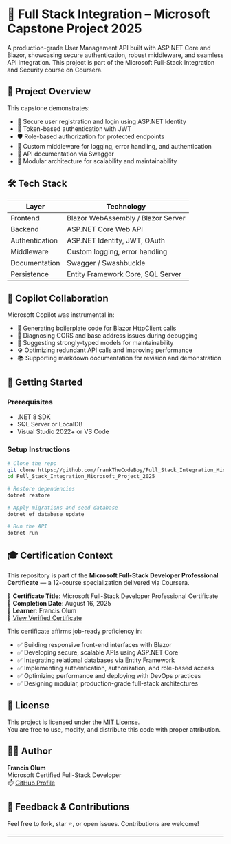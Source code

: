 # 🚀 Full Stack Integration – Microsoft Capstone Project 2025

A production-grade User Management API built with ASP.NET Core and Blazor, showcasing secure authentication, robust middleware, and seamless API integration. This project is part of the Microsoft Full-Stack Integration and Security course on Coursera.

## 📌 Project Overview

This capstone demonstrates:

- 🔐 Secure user registration and login using ASP.NET Identity  
- 🔑 Token-based authentication with JWT  
- 🛡️ Role-based authorization for protected endpoints  
- 🧩 Custom middleware for logging, error handling, and authentication  
- 📄 API documentation via Swagger  
- 🧱 Modular architecture for scalability and maintainability  

## 🛠️ Tech Stack

| Layer        | Technology                                      |
|-------------|--------------------------------------------------|
| Frontend     | Blazor WebAssembly / Blazor Server              |
| Backend      | ASP.NET Core Web API                            |
| Authentication | ASP.NET Identity, JWT, OAuth                 |
| Middleware    | Custom logging, error handling                 |
| Documentation | Swagger / Swashbuckle                          |
| Persistence   | Entity Framework Core, SQL Server             |


## 🧠 Copilot Collaboration

Microsoft Copilot was instrumental in:

- 🔧 Generating boilerplate code for Blazor HttpClient calls
- 🐞 Diagnosing CORS and base address issues during debugging
- 📐 Suggesting strongly-typed models for maintainability
- ⚙️ Optimizing redundant API calls and improving performance
- 📚 Supporting markdown documentation for revision and demonstration

## 🚀 Getting Started

### Prerequisites

- .NET 8 SDK  
- SQL Server or LocalDB  
- Visual Studio 2022+ or VS Code  

### Setup Instructions

```bash
# Clone the repo
git clone https://github.com/frankTheCodeBoy/Full_Stack_Integration_Microsoft_Project_2025.git
cd Full_Stack_Integration_Microsoft_Project_2025

# Restore dependencies
dotnet restore

# Apply migrations and seed database
dotnet ef database update

# Run the API
dotnet run
```

## 🎓 Certification Context

This repository is part of the **Microsoft Full-Stack Developer Professional Certificate** — a 12-course specialization delivered via Coursera.

📜 **Certificate Title**: Microsoft Full-Stack Developer Professional Certificate  
📅 **Completion Date**: August 16, 2025  
👤 **Learner**: Francis Olum  
🔗 [View Verified Certificate](https://coursera.org/verify/professional-cert/PZIW9EU04LNW)

This certificate affirms job-ready proficiency in:

- ✅ Building responsive front-end interfaces with Blazor  
- ✅ Developing secure, scalable APIs using ASP.NET Core  
- ✅ Integrating relational databases via Entity Framework  
- ✅ Implementing authentication, authorization, and role-based access  
- ✅ Optimizing performance and deploying with DevOps practices  
- ✅ Designing modular, production-grade full-stack architectures  

## 📄 License

This project is licensed under the [MIT License](LICENSE).  
You are free to use, modify, and distribute this code with proper attribution.

## 🙋‍♂️ Author

**Francis Olum**  
Microsoft Certified Full-Stack Developer  
📫 [GitHub Profile](https://github.com/frankTheCodeBoy)

## 💬 Feedback & Contributions

Feel free to fork, star ⭐, or open issues. Contributions are welcome!

---








